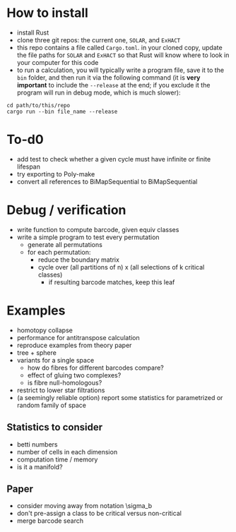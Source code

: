
# How to install

* install Rust
* clone three git repos: the current one, `SOLAR`, and `ExHACT`
* this repo contains a file called `Cargo.toml`.  in your cloned copy, update the file paths for `SOLAR` and `ExHACT` so that Rust will know where to look in your computer for this code
* to run a calculation, you will typically write a program file, save it to the `bin` folder, and then run it via the following command (it is **very important** to include the `--release` at the end; if you exclude it the program will run in debug mode, which is much slower):

```
cd path/to/this/repo
cargo run --bin file_name --release
```




# To-d0

- add test to check whether a given cycle must have infinite or finite lifespan
- try exporting to Poly-make
- convert all references to BiMapSequential to BiMapSequential


# Debug / verification

* write function to compute barcode, given equiv classes
* write a simple program to test every permutation
    + generate all permutations
    + for each permutation:
        + reduce the boundary matrix
        + cycle over (all partitions of n) x (all selections of k critical classes)
            + if resulting barcode matches, keep this leaf


# Examples

- homotopy collapse
- performance for antitranspose calculation
- reproduce examples from theory paper
- tree + sphere
- variants for a single space
    * how do fibres for different barcodes compare? 
    * effect of gluing two complexes?
    * is fibre null-homologous?
- restrict to lower star filtrations
- (a seemingly reliable option) report some statistics for parametrized or random family of space

## Statistics to consider

- betti numbers
- number of cells in each dimension
- computation time / memory
- is it a manifold?


## Paper

- consider moving away from notation \sigma_b
- don't pre-assign a class to be critical versus non-critical
- merge barcode search